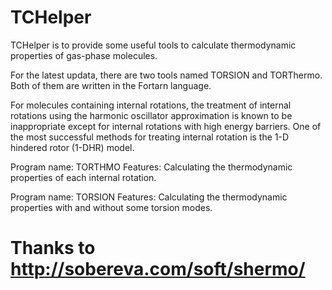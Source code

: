 # TCHelper
TCHelper is to provide some useful tools to calculate thermodynamic properties of gas-phase molecules. 

For the latest updata, there are two tools named TORSION and TORThermo. Both of them are written in the Fortarn language.

For molecules containing internal rotations, the treatment of internal rotations using the harmonic oscillator approximation is known to be inappropriate except for internal rotations with high energy barriers. One of the most successful methods for treating internal rotation is the 1-D hindered rotor (1-DHR) model. 

Program name: TORTHMO
Features: Calculating the thermodynamic properties of each internal rotation.

Program name: TORSION
Features: Calculating the thermodynamic properties with and without some torsion modes.
# Thanks to http://sobereva.com/soft/shermo/



